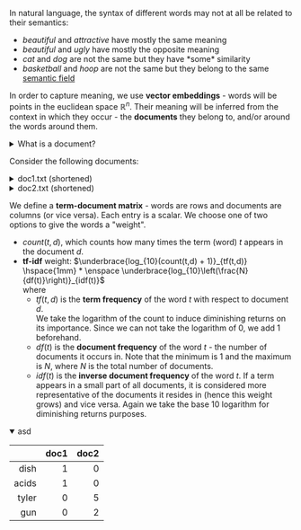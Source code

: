 In natural language, the syntax of different words may not at all be related to their semantics:
- *beautiful* and *attractive* have mostly the same meaning
- *beautiful* and *ugly* have mostly the opposite meaning
- *cat* and *dog* are not the same but they have \*some\* similarity
- *basketball* and *hoop* are not the same but they belong to the same [semantic field](https://en.wikipedia.org/wiki/Semantic_field)

In order to capture meaning, we use **vector embeddings** - words will be points in the euclidean space $\mathbb{R}^n$. Their meaning will be inferred from the context in which they occur - the **documents** they belong to, and/or around the words around them.

<details>
    <summary>What is a document?</summary>

A document is a piece of text, one element of a dataset (corpus). For statistical learning purposes, documents are often annotated with additional data, for example the category they belong to. Sample datasets may then look like:  
- $\{(d_1, c_1), (d_2, c_1), (d_3, c_2), (d_4, c_2), (d_5, c_2)\}$ 
- $\{(\text{"this movie sucks"}, \text{negative}), (\text{"Breathtaking from start to end!"}, \text{positive}) \}$.  

and so on.
</details>
<p></p>

Consider the following documents:

<details>
    <summary>doc1.txt (shortened)</summary>

Cooking acids tend to be mellow, transforming the foods with which they are cooked slowly, over time.
They can be extraordinarily subtle; while their presence may go undetected, their absence is sharply felt.
I learned this painful lesson when at the request of a distant relative, I tried to make beef bourguignon without the Bourgogne in Iran,
where wine isn’t readily available. No matter what I did, I couldn’t get the dish to taste right without that crucial ingredient.
</details>

<details>
    <summary>doc2.txt (shortened)</summary>

Tyler gets me a job as a waiter, after that Tyler's pushing a gun in my mouth and saying, the first step to eternal life is you have to die. 
For a long time though, Tyler and I were best friends. People are always asking, did I know about Tyler Durden.

The barrel of the gun pressed against the back of my throat, Tyler says 'We really won't die.'
</details>

We define a **term-document matrix** - words are rows and documents are columns (or vice versa). Each entry is a scalar. We choose one of two options to give the words a "weight". 
- $count(t,d)$, which counts how many times the term (word) $t$ appears in the document $d$.
- **tf-idf** weight: $`\underbrace{log_{10}(count(t,d) + 1)}_{tf(t,d)} \hspace{1mm} * \enspace \underbrace{log_{10}\left(\frac{N}{df(t)}\right)}_{idf(t)}`$  
where
  - $tf(t,d)$ is the **term frequency** of the word $t$ with respect to document $d$.  
  We take the logarithm of the count to induce diminishing returns on its importance. Since we can not take the logarithm of $0$, we add $1$ beforehand.
  - $df(t)$ is the **document frequency** of the word $t$ - the number of documents it occurs in. Note that the minimum is $1$ and the maximum is $N$, where $N$ is the total number of documents.
  - $idf(t)$ is the **inverse document frequency** of the word $t$. If a term appears in a small part of all documents, it is considered more representative of the documents it resides in (hence this weight grows) and vice versa. Again we take the base $10$ logarithm for diminishing returns purposes.


<details open>
    <summary>asd</summary>


|       | doc1 | doc2 |
|------:|-----:|-----:|
|  dish |    1 |    0 |
| acids |    1 |    0 |
| tyler |    0 |    5 |
|   gun |    0 |    2 |



</details>